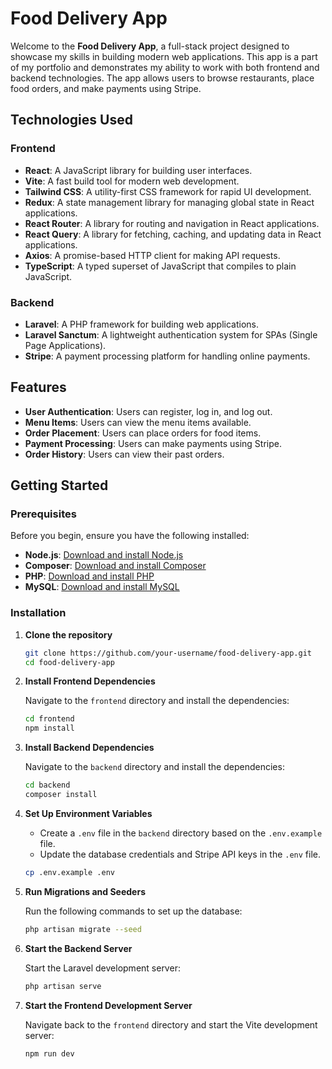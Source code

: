 # Food Delivery App

Welcome to the **Food Delivery App**, a full-stack project designed to showcase my skills in building modern web applications. This app is a part of my portfolio and demonstrates my ability to work with both frontend and backend technologies. The app allows users to browse restaurants, place food orders, and make payments using Stripe.

## Technologies Used

### Frontend
- **React**: A JavaScript library for building user interfaces.
- **Vite**: A fast build tool for modern web development.
- **Tailwind CSS**: A utility-first CSS framework for rapid UI development.
- **Redux**: A state management library for managing global state in React applications.
- **React Router**: A library for routing and navigation in React applications.
- **React Query**: A library for fetching, caching, and updating data in React applications.
- **Axios**: A promise-based HTTP client for making API requests.
- **TypeScript**: A typed superset of JavaScript that compiles to plain JavaScript.

### Backend
- **Laravel**: A PHP framework for building web applications.
- **Laravel Sanctum**: A lightweight authentication system for SPAs (Single Page Applications).
- **Stripe**: A payment processing platform for handling online payments.

## Features

- **User Authentication**: Users can register, log in, and log out.
- **Menu Items**: Users can view the menu items available.
- **Order Placement**: Users can place orders for food items.
- **Payment Processing**: Users can make payments using Stripe.
- **Order History**: Users can view their past orders.

## Getting Started

### Prerequisites

Before you begin, ensure you have the following installed:

- **Node.js**: [Download and install Node.js](https://nodejs.org/)
- **Composer**: [Download and install Composer](https://getcomposer.org/)
- **PHP**: [Download and install PHP](https://www.php.net/downloads.php)
- **MySQL**: [Download and install MySQL](https://dev.mysql.com/downloads/installer/)

### Installation

1. **Clone the repository**

   ```bash
   git clone https://github.com/your-username/food-delivery-app.git
   cd food-delivery-app
   ```

2. **Install Frontend Dependencies**

   Navigate to the `frontend` directory and install the dependencies:

   ```bash
   cd frontend
   npm install
   ```

3. **Install Backend Dependencies**

   Navigate to the `backend` directory and install the dependencies:

   ```bash
   cd backend
   composer install
   ```

4. **Set Up Environment Variables**

   - Create a `.env` file in the `backend` directory based on the `.env.example` file.
   - Update the database credentials and Stripe API keys in the `.env` file.

   ```bash
   cp .env.example .env
   ```

5. **Run Migrations and Seeders**

   Run the following commands to set up the database:

   ```bash
   php artisan migrate --seed
   ```

6. **Start the Backend Server**

   Start the Laravel development server:

   ```bash
   php artisan serve
   ```

7. **Start the Frontend Development Server**

   Navigate back to the `frontend` directory and start the Vite development server:

   ```bash
   npm run dev
   ```
